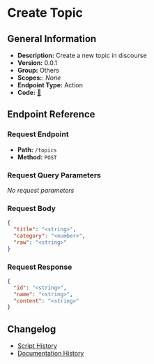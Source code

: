 # Create Topic

## General Information

- **Description:** Create a new topic in discourse
- **Version:** 0.0.1
- **Group:** Others
- **Scopes:**: _None_
- **Endpoint Type:** Action
- **Code:** [🔗](https://github.com/NangoHQ/integration-templates/tree/main/integrations/discourse/actions/create-topic.ts)

## Endpoint Reference

### Request Endpoint

- **Path:** `/topics`
- **Method:** `POST`

### Request Query Parameters

_No request parameters_

### Request Body

```json
{
  "title": "<string>",
  "category": "<number>",
  "raw": "<string>"
}
```

### Request Response

```json
{
  "id": "<string>",
  "name": "<string>",
  "content": "<string>"
}
```

## Changelog

- [Script History](https://github.com/NangoHQ/integration-templates/commits/main/integrations/discourse/actions/create-topic.ts)
- [Documentation History](https://github.com/NangoHQ/integration-templates/commits/main/integrations/discourse/actions/create-topic.md)
